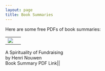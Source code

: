 ```yaml
---
layout: page
title: Book Summaries
---
```


Here are some free PDFs of book summaries:

|               |               |
|:-------------:|:-------------:|
|<a rel="nofollow" href="http://www.amazon.com/gp/product/0835810445/ref=as_li_tl?ie=UTF8&camp=1789&creative=9325&creativeASIN=0835810445&linkCode=as2&tag=asayuasperweb-20&linkId=G7BVH6X4CLZJ2JGT" target="_blank"><img border="0" src="http://ws-na.amazon-adsystem.com/widgets/q?_encoding=UTF8&ASIN=0835810445&Format=_SL250_&ID=AsinImage&MarketPlace=US&ServiceVersion=20070822&WS=1&tag=asayuasperweb-20" ></a><img src="http://ir-na.amazon-adsystem.com/e/ir?t=asayuasperweb-20&l=as2&o=1&a=0835810445" width="1" height="1" border="0" alt="" style="border:none !important; margin:0px !important;" /><br>
A Spirituality of Fundraising<br>
by Henri Nouwen<br>
Book Summary PDF Link||



